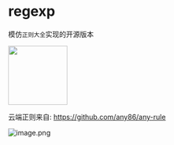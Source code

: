 # regexp

模仿`正则大全`实现的开源版本

<a href="https://apps.apple.com/cn/app/%E6%AD%A3%E5%88%99%E5%A4%A7%E5%85%A8-%E5%BC%80%E5%8F%91%E8%80%85%E5%B8%B8%E7%94%A8%E6%AD%A3%E5%88%99%E8%A1%A8%E8%BE%BE%E5%BC%8F/id1639239495?l=en&mt=12">
<img width="120" src="https://s2.loli.net/2022/11/09/X5FnWqOygbwMG1k.png" />
</a>

云端正则来自: https://github.com/any86/any-rule

![image.png](https://s2.loli.net/2022/11/09/QklI3JOgRN4F7Xs.png)